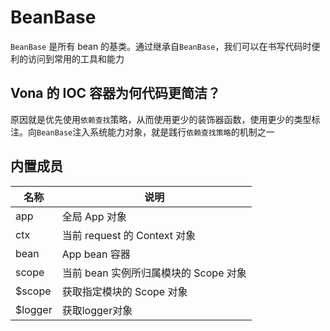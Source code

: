 # BeanBase

`BeanBase` 是所有 bean 的基类。通过继承自`BeanBase`，我们可以在书写代码时便利的访问到常用的工具和能力

## Vona 的 IOC 容器为何代码更简洁？

原因就是优先使用`依赖查找`策略，从而使用更少的装饰器函数，使用更少的类型标注。向`BeanBase`注入系统能力对象，就是践行`依赖查找策略`的机制之一

## 内置成员

| 名称     | 说明                                        |
| -------- | ------------------------------------------- |
| app      | 全局 App 对象                               |
| ctx      | 当前 request 的 Context 对象         |
| bean     | App bean 容器            |
| scope    | 当前 bean 实例所归属模块的 Scope 对象       |
| $scope   | 获取指定模块的 Scope 对象       |
| $logger      | 获取logger对象 |


